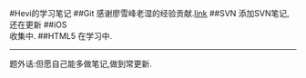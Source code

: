 #Hevi的学习笔记
##Git
感谢廖雪峰老湿的经验贡献.[link](http://www.liaoxuefeng.com/wiki/0013739516305929606dd18361248578c67b8067c8c017b000)
##SVN
添加SVN笔记,还在更新
##iOS  
收集中.
##HTML5
在学习中.

---
题外话:但愿自己能多做笔记,做到常更新.
